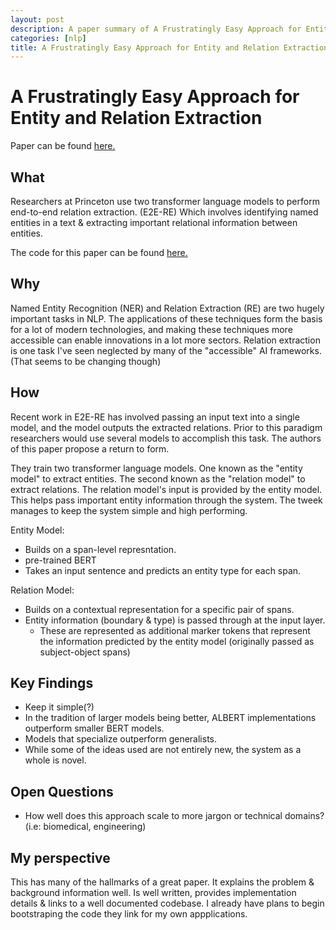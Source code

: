 ```yaml
---
layout: post
description: A paper summary of A Frustratingly Easy Approach for Entity and Relation Extraction by Zexuan Zhong, Danqi Chen
categories: [nlp]
title: A Frustratingly Easy Approach for Entity and Relation Extraction [Paper Summary]
---
```


# A Frustratingly Easy Approach for Entity and Relation Extraction
Paper can be found [here.](https://arxiv.org/abs/2010.12812v2)

## What
Researchers at Princeton use two transformer language models to perform end-to-end relation extraction. (E2E-RE) Which involves identifying named entities in a text & extracting important relational information between entities.

The code for this paper can be found [here.](https://github.com/princeton-nlp/PURE)

## Why
Named Entity Recognition (NER) and Relation Extraction (RE) are two hugely important tasks in NLP. The applications of these techniques form the basis for a lot of modern technologies, and making these techniques more accessible can enable innovations in a lot more sectors. Relation extraction is one task I've seen neglected by many of the "accessible" AI frameworks. (That seems to be changing though)


## How
Recent work in E2E-RE has involved passing an input text into a single model, and the model outputs the extracted relations. Prior to this paradigm researchers would use several models to accomplish this task. The authors of this paper propose a return to form. 

They train two transformer language models. One known as the "entity model" to extract entities. The second known as the "relation model" to extract relations. The relation model's input is provided by the entity model. This helps pass important entity information through the system. The tweek manages to keep the system simple and high performing.

Entity Model:
- Builds on a span-level represntation.
- pre-trained BERT
- Takes an input sentence and predicts an entity type for each span. 

Relation Model:
- Builds on a contextual representation for a specific pair of spans. 
- Entity information (boundary & type) is passed through at the input layer. 
    - These are represented as additional marker tokens that represent the information predicted by the entity model (originally passed as subject-object spans)

## Key Findings
- Keep it simple(?)
- In the tradition of larger models being better, ALBERT implementations outperform smaller BERT models. 
- Models that specialize outperform generalists. 
- While some of the ideas used are not entirely new, the system as a whole is novel. 

## Open Questions
- How well does this approach scale to more jargon or technical domains? (i.e: biomedical, engineering)

## My perspective
This has many of the hallmarks of a great paper. It explains the problem & background information well. Is well written, provides implementation details & links to a well documented codebase. I already have plans to begin bootstraping the code they link for my own appplications. 